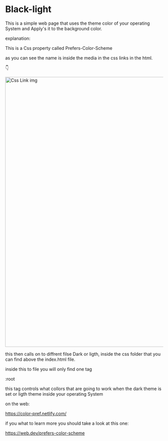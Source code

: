 # Black-light
This is a simple web page that uses the theme color of your operating System and Apply's it to the background color. 

explanation:

This is a Css property called Prefers-Color-Scheme 

as you can see the name is inside the media in the css links in the html.

👇

<img width="857" alt="Css Link img" src="https://user-images.githubusercontent.com/32140076/62956384-252e3a80-bdf3-11e9-9fbc-975959bf3555.png">

this then calls on to diffrent filse Dark or ligth, inside the css folder that you can find above the index.html file. 

inside this to file you will only find one tag 

:root 

this tag controls what collors that are going to work when the dark theme is set or ligth theme inside your operating System


on the web:

https://color-pref.netlify.com/


if you what to learn more you should take a look at this one:

https://web.dev/prefers-color-scheme
